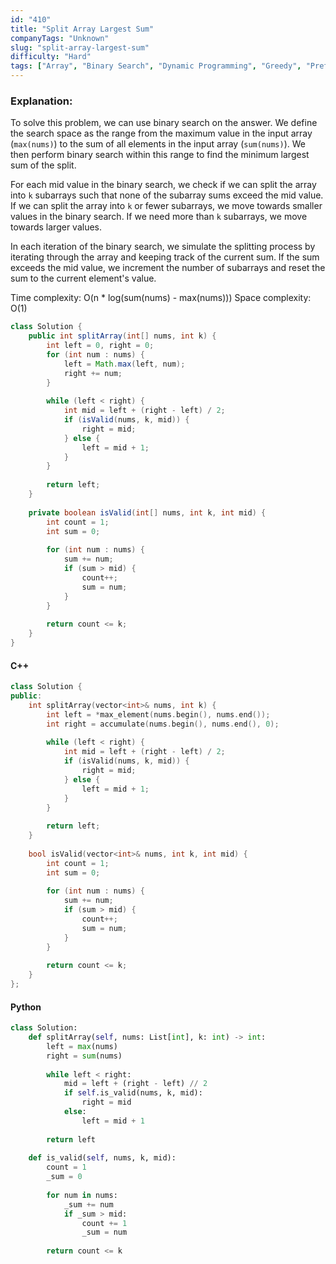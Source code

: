 ```yaml
---
id: "410"
title: "Split Array Largest Sum"
companyTags: "Unknown"
slug: "split-array-largest-sum"
difficulty: "Hard"
tags: ["Array", "Binary Search", "Dynamic Programming", "Greedy", "Prefix Sum"]
---
```


### Explanation:
To solve this problem, we can use binary search on the answer. We define the search space as the range from the maximum value in the input array (`max(nums)`) to the sum of all elements in the input array (`sum(nums)`). We then perform binary search within this range to find the minimum largest sum of the split.

For each mid value in the binary search, we check if we can split the array into `k` subarrays such that none of the subarray sums exceed the mid value. If we can split the array into `k` or fewer subarrays, we move towards smaller values in the binary search. If we need more than `k` subarrays, we move towards larger values.

In each iteration of the binary search, we simulate the splitting process by iterating through the array and keeping track of the current sum. If the sum exceeds the mid value, we increment the number of subarrays and reset the sum to the current element's value.

Time complexity: O(n * log(sum(nums) - max(nums)))
Space complexity: O(1)

```java
class Solution {
    public int splitArray(int[] nums, int k) {
        int left = 0, right = 0;
        for (int num : nums) {
            left = Math.max(left, num);
            right += num;
        }
        
        while (left < right) {
            int mid = left + (right - left) / 2;
            if (isValid(nums, k, mid)) {
                right = mid;
            } else {
                left = mid + 1;
            }
        }
        
        return left;
    }
    
    private boolean isValid(int[] nums, int k, int mid) {
        int count = 1;
        int sum = 0;
        
        for (int num : nums) {
            sum += num;
            if (sum > mid) {
                count++;
                sum = num;
            }
        }
        
        return count <= k;
    }
}
```

#### C++
```cpp
class Solution {
public:
    int splitArray(vector<int>& nums, int k) {
        int left = *max_element(nums.begin(), nums.end());
        int right = accumulate(nums.begin(), nums.end(), 0);
        
        while (left < right) {
            int mid = left + (right - left) / 2;
            if (isValid(nums, k, mid)) {
                right = mid;
            } else {
                left = mid + 1;
            }
        }
        
        return left;
    }
    
    bool isValid(vector<int>& nums, int k, int mid) {
        int count = 1;
        int sum = 0;
        
        for (int num : nums) {
            sum += num;
            if (sum > mid) {
                count++;
                sum = num;
            }
        }
        
        return count <= k;
    }
};
```

#### Python
```python
class Solution:
    def splitArray(self, nums: List[int], k: int) -> int:
        left = max(nums)
        right = sum(nums)
        
        while left < right:
            mid = left + (right - left) // 2
            if self.is_valid(nums, k, mid):
                right = mid
            else:
                left = mid + 1
        
        return left
    
    def is_valid(self, nums, k, mid):
        count = 1
        _sum = 0
        
        for num in nums:
            _sum += num
            if _sum > mid:
                count += 1
                _sum = num
        
        return count <= k
```